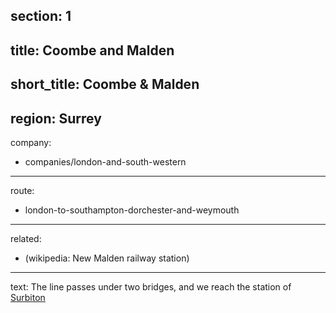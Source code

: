 section: 1
----
title: Coombe and Malden
----
short_title: Coombe & Malden
----
region: Surrey
----
company:
- companies/london-and-south-western
----
route:
- london-to-southampton-dorchester-and-weymouth
----
related:
- (wikipedia: New Malden railway station)
----
text: The line passes under two bridges, and we reach the station of [Surbiton](/stations/surbiton)
